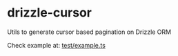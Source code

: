 # drizzle-cursor

Utils to generate cursor based pagination on Drizzle ORM

Check example at: [test/example.ts](./test/example.ts)